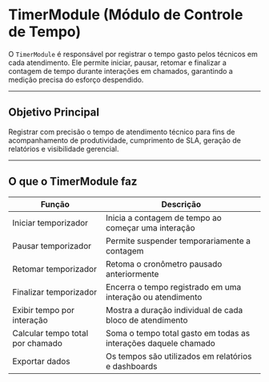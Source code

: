 # TimerModule (Módulo de Controle de Tempo)

O `TimerModule` é responsável por registrar o tempo gasto pelos técnicos em cada atendimento. Ele permite iniciar, pausar, retomar e finalizar a contagem de tempo durante interações em chamados, garantindo a medição precisa do esforço despendido.

---

## Objetivo Principal

Registrar com precisão o tempo de atendimento técnico para fins de acompanhamento de produtividade, cumprimento de SLA, geração de relatórios e visibilidade gerencial.

---

## O que o TimerModule faz

| Função                            | Descrição                                                                   |
|-----------------------------------|-----------------------------------------------------------------------------|
| Iniciar temporizador              | Inicia a contagem de tempo ao começar uma interação                         |
| Pausar temporizador               | Permite suspender temporariamente a contagem                                |
| Retomar temporizador              | Retoma o cronômetro pausado anteriormente                                   |
| Finalizar temporizador            | Encerra o tempo registrado em uma interação ou atendimento                  |
| Exibir tempo por interação        | Mostra a duração individual de cada bloco de atendimento                    |
| Calcular tempo total por chamado  | Soma o tempo total gasto em todas as interações daquele chamado             |
| Exportar dados                    | Os tempos são utilizados em relatórios e dashboards                         |
